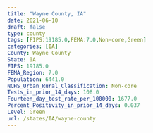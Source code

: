 ```yaml
---
title: "Wayne County, IA"
date: 2021-06-10
draft: false
type: county
tags: [FIPS:19185.0,FEMA:7.0,Non-core,Green]
categories: [IA]
County: Wayne County
State: IA
FIPS: 19185.0
FEMA_Region: 7.0
Population: 6441.0
NCHS_Urban_Rural_Classification: Non-core
Tests_in_prior_14_days: 108.0
Fourteen_day_test_rate_per_100000: 1677.0
Percent_Positivity_in_prior_14_days: 0.037
Level: Green
url: /states/IA/wayne-county
---
```



